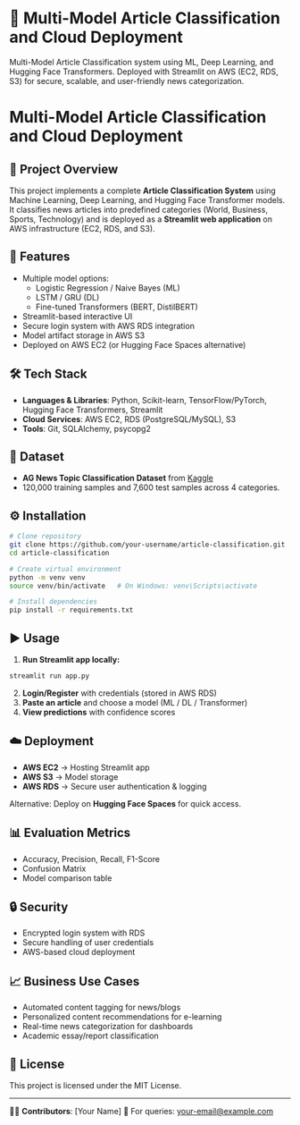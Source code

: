 # 📰 Multi-Model Article Classification and Cloud Deployment
Multi-Model Article Classification system using ML, Deep Learning, and Hugging Face Transformers. Deployed with Streamlit on AWS (EC2, RDS, S3) for secure, scalable, and user-friendly news categorization.

# Multi-Model Article Classification and Cloud Deployment

## 📌 Project Overview

This project implements a complete **Article Classification System** using Machine Learning, Deep Learning, and Hugging Face Transformer models. It classifies news articles into predefined categories (World, Business, Sports, Technology) and is deployed as a **Streamlit web application** on AWS infrastructure (EC2, RDS, and S3).

## 🚀 Features

* Multiple model options:
  * Logistic Regression / Naive Bayes (ML)
  * LSTM / GRU (DL)
  * Fine-tuned Transformers (BERT, DistilBERT)
* Streamlit-based interactive UI
* Secure login system with AWS RDS integration
* Model artifact storage in AWS S3
* Deployed on AWS EC2 (or Hugging Face Spaces alternative)

## 🛠️ Tech Stack

* **Languages & Libraries**: Python, Scikit-learn, TensorFlow/PyTorch, Hugging Face Transformers, Streamlit
* **Cloud Services**: AWS EC2, RDS (PostgreSQL/MySQL), S3
* **Tools**: Git, SQLAlchemy, psycopg2

## 📂 Dataset

* **AG News Topic Classification Dataset** from [Kaggle](https://www.kaggle.com/datasets/amananandrai/ag-news-classification-dataset)
* 120,000 training samples and 7,600 test samples across 4 categories.

## ⚙️ Installation

```bash
# Clone repository
git clone https://github.com/your-username/article-classification.git
cd article-classification

# Create virtual environment
python -m venv venv
source venv/bin/activate   # On Windows: venv\Scripts\activate

# Install dependencies
pip install -r requirements.txt
```

## ▶️ Usage

1. **Run Streamlit app locally:**

```bash
streamlit run app.py
```

2. **Login/Register** with credentials (stored in AWS RDS)
3. **Paste an article** and choose a model (ML / DL / Transformer)
4. **View predictions** with confidence scores

## ☁️ Deployment

* **AWS EC2** → Hosting Streamlit app
* **AWS S3** → Model storage
* **AWS RDS** → Secure user authentication & logging

Alternative: Deploy on **Hugging Face Spaces** for quick access.

## 📊 Evaluation Metrics

* Accuracy, Precision, Recall, F1-Score
* Confusion Matrix
* Model comparison table

## 🔒 Security

* Encrypted login system with RDS
* Secure handling of user credentials
* AWS-based cloud deployment

## 📈 Business Use Cases

* Automated content tagging for news/blogs
* Personalized content recommendations for e-learning
* Real-time news categorization for dashboards
* Academic essay/report classification

## 📝 License

This project is licensed under the MIT License.

---

👩‍💻 **Contributors**: \[Your Name]
📧 For queries: [your-email@example.com](mailto:your-email@example.com)
